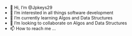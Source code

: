 - 👋 Hi, I’m @Jpkeys29
- 👀 I’m interested in all things software development
- 🌱 I’m currently learning Algos and Data Structures
- 💞️ I’m looking to collaborate on Algos and Data Structures
- 📫 How to reach me ...

<!---
Jpkeys29/Jpkeys29 is a ✨ special ✨ repository because its `README.md` (this file) appears on your GitHub profile.
You can click the Preview link to take a look at your changes.
--->
